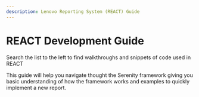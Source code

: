 ```yaml
---
description: Lenovo Reporting System (REACT) Guide
---
```


# REACT Development Guide

Search the list to the left to find walkthroughs and snippets of code used in REACT

This guide will help you navigate thought the Serenity framework giving you basic understanding of how the framework works and examples to quickly implement a new report.
